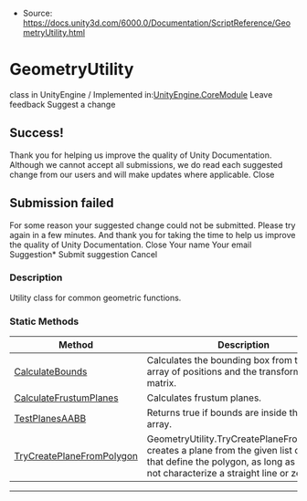* Source: https://docs.unity3d.com/6000.0/Documentation/ScriptReference/GeometryUtility.html

# GeometryUtility
class in UnityEngine
/
Implemented in:[UnityEngine.CoreModule](https://docs.unity3d.com/6000.0/Documentation/ScriptReference/UnityEngine.CoreModule.html)
Leave feedback
Suggest a change
## Success!
Thank you for helping us improve the quality of Unity Documentation. Although we cannot accept all submissions, we do read each suggested change from our users and will make updates where applicable.
Close
## Submission failed
For some reason your suggested change could not be submitted. Please <a>try again</a> in a few minutes. And thank you for taking the time to help us improve the quality of Unity Documentation.
Close
Your name Your email Suggestion* Submit suggestion
Cancel
### Description
Utility class for common geometric functions.
### Static Methods
Method | Description  
---|---  
[CalculateBounds](https://docs.unity3d.com/6000.0/Documentation/ScriptReference/GeometryUtility.CalculateBounds.html) | Calculates the bounding box from the given array of positions and the transformation matrix.  
[CalculateFrustumPlanes](https://docs.unity3d.com/6000.0/Documentation/ScriptReference/GeometryUtility.CalculateFrustumPlanes.html) | Calculates frustum planes.  
[TestPlanesAABB](https://docs.unity3d.com/6000.0/Documentation/ScriptReference/GeometryUtility.TestPlanesAABB.html) | Returns true if bounds are inside the plane array.  
[TryCreatePlaneFromPolygon](https://docs.unity3d.com/6000.0/Documentation/ScriptReference/GeometryUtility.TryCreatePlaneFromPolygon.html) |  GeometryUtility.TryCreatePlaneFromPolygon creates a plane from the given list of vertices that define the polygon, as long as they do not characterize a straight line or zero area.  
* * *
